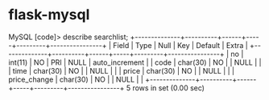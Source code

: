 # flask-mysql

MySQL [code]> describe searchlist;
+--------------+----------+------+-----+---------+----------------+
| Field        | Type     | Null | Key | Default | Extra          |
+--------------+----------+------+-----+---------+----------------+
| no           | int(11)  | NO   | PRI | NULL    | auto_increment |
| code         | char(30) | NO   |     | NULL    |                |
| time         | char(30) | NO   |     | NULL    |                |
| price        | char(30) | NO   |     | NULL    |                |
| price_change | char(30) | NO   |     | NULL    |                |
+--------------+----------+------+-----+---------+----------------+
5 rows in set (0.00 sec)

